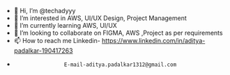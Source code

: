 - 👋 Hi, I’m @techadyyy
- 👀 I’m interested in AWS, UI/UX Design, Project Management
- 🌱 I’m currently learning AWS, UI/UX
- 💞️ I’m looking to collaborate on FIGMA, AWS ,Project as per requirements
- 📫 How to reach me Linkedin- https://www.linkedin.com/in/aditya-padalkar-190417263
-                     E-mail-aditya.padalkar1312@gmail.com

<!---
techadyyy/techadyyy is a ✨ special ✨ repository because its `README.md` (this file) appears on your GitHub profile.
You can click the Preview link to take a look at your changes.
--->
